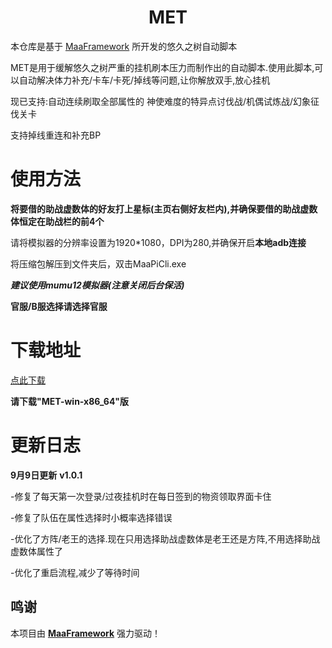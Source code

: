 <!-- markdownlint-disable MD033 MD041 -->
<p align="center">
</p>

<div align="center">

# MET

</div>

本仓库是基于 [MaaFramework](https://github.com/MaaXYZ/MaaFramework) 所开发的悠久之树自动脚本

MET是用于缓解悠久之树严重的挂机刷本压力而制作出的自动脚本.使用此脚本,可以自动解决体力补充/卡车/卡死/掉线等问题,让你解放双手,放心挂机

现已支持:自动连续刷取全部属性的 神使难度的特异点讨伐战/机偶试炼战/幻象征伐关卡

支持掉线重连和补充BP

# 使用方法

**将要借的助战虚数体的好友打上星标(主页右侧好友栏内),并确保要借的助战虚数体恒定在助战栏的前4个**

请将模拟器的分辨率设置为1920*1080，DPI为280,并确保开启**本地adb连接**

将压缩包解压到文件夹后，双击MaaPiCli.exe

***建议使用mumu12模拟器(注意关闭后台保活)***

**官服/B服选择请选择官服**

# 下载地址
[点此下载](https://github.com/shanchuan001/MET/releases)

**请下载"MET-win-x86_64"版**

# 更新日志

**9月9日更新**  **v1.0.1**

  -修复了每天第一次登录/过夜挂机时在每日签到的物资领取界面卡住

  -修复了队伍在属性选择时小概率选择错误
  
  -优化了方阵/老王的选择.现在只用选择助战虚数体是老王还是方阵,不用选择助战虚数体属性了
  
  -优化了重启流程,减少了等待时间


## 鸣谢

本项目由 **[MaaFramework](https://github.com/MaaXYZ/MaaFramework)** 强力驱动！

